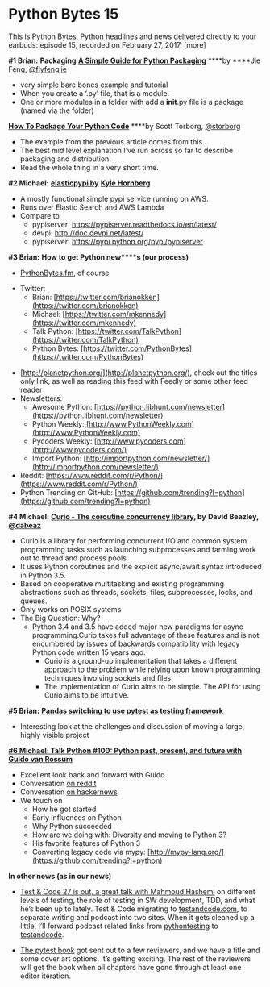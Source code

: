 # Python Bytes 15

This is Python Bytes, Python headlines and news delivered directly to your earbuds: episode 15, recorded on February 27, 2017. [more]

**#1 Brian:**  **Packaging**
[**A Simple Guide for Python Packaging**](https://medium.com/small-things-about-python/lets-talk-about-python-packaging-6d84b81f1bb5#.b9ww4h4xt) ****by ****Jie Feng, [@flyfengjie](https://twitter.com/flyfengjie)

- very simple bare bones example and tutorial
- When you create a ‘.py’ file, that is a module.
- One or more modules in a folder with add a __init__.py file is a package (named via the folder)

[**How To Package Your Python Code**](http://python-packaging.readthedocs.io/en/latest/) ****by Scott Torborg, [@storborg](https://twitter.com/storborg)

- The example from the previous article comes from this.
- The best mid level explanation I’ve run across so far to describe packaging and distribution.
- Read the whole thing in a very short time.

**#2 Michael:** [**elasticpypi by**](https://github.com/khornberg/elasticpypi) [**Kyle Hornberg**](https://github.com/khornberg/elasticpypi)

- A mostly functional simple pypi service running on AWS.
- Runs over Elastic Search and AWS Lambda
- Compare to
  - pypiserver: https://pypiserver.readthedocs.io/en/latest/
  - devpi: http://doc.devpi.net/latest/
  - pypiserver: https://pypi.python.org/pypi/pypiserver

**#3 Brian:** **How to get Python new****s (our process)**

- [PythonBytes.fm](https://pythonbytes.fm), of course
* Twitter: 
	* Brian: [https://twitter.com/brianokken](https://twitter.com/brianokken)
	* Michael: [https://twitter.com/mkennedy](https://twitter.com/mkennedy)
	* Talk Python: [https://twitter.com/TalkPython](https://twitter.com/TalkPython)
	* Python Bytes: [https://twitter.com/PythonBytes](https://twitter.com/PythonBytes)
- [http://planetpython.org/](http://planetpython.org/), check out the titles only link, as well as reading this feed with Feedly or some other feed reader
- Newsletters:
	- Awesome Python: [https://python.libhunt.com/newsletter](https://python.libhunt.com/newsletter)
	- Python Weekly: [http://www.PythonWeekly.com](http://www.PythonWeekly.com)
	- Pycoders Weekly: [http://www.pycoders.com](http://www.pycoders.com/)
	- Import Python: [http://importpython.com/newsletter/](http://importpython.com/newsletter/)
- Reddit: [https://www.reddit.com/r/Python/](https://www.reddit.com/r/Python/)
- Python Trending on GitHub: [https://github.com/trending?l=python](https://github.com/trending?l=python)

**#4 Michael:** [**Curio - The coroutine concurrency library**](https://github.com/dabeaz/curio)**, by** **David Beazley,** [**@dabeaz**](https://twitter.com/dabeaz)

- Curio is a library for performing concurrent I/O and common system programming tasks such as launching subprocesses and farming work out to thread and process pools.
- It uses Python coroutines and the explicit async/await syntax introduced in Python 3.5.
- Based on cooperative multitasking and existing programming abstractions such as threads, sockets, files, subprocesses, locks, and queues.
- Only works on POSIX systems
- The Big Question: Why?
	- Python 3.4 and 3.5 have added major new paradigms for async programming.Curio takes full advantage of these features and is not encumbered by issues of backwards compatibility with legacy Python code written 15 years ago.
		- Curio is a ground-up implementation that takes a different approach to the problem while relying upon known programming techniques involving sockets and files.
		- The implementation of Curio aims to be simple. The API for using Curio aims to be intuitive.

**#5 Brian:** [**Pandas switching to use pytest as testing framework**](https://www.reddit.com/r/Python/comments/5v6xsf/pandas_switching_to_use_pytest_as_testing/)

- Interesting look at the challenges and discussion of moving a large, highly visible project

[**#6 Michael: Talk Python #100: Python past, present, and future with Guido van Rossum**](https://talkpython.fm/episodes/show/100/python-past-present-and-future-with-guido-van-rossum)

- Excellent look back and forward with Guido
- Conversation [on reddit](https://www.reddit.com/r/Python/comments/5vmvtj/python_past_present_and_future_with_guido_van/)
- Conversation [on hackernews](https://news.ycombinator.com/item?id=13710803)
- We touch on
	- How he got started
	- Early influences on Python
	- Why Python succeeded
	- How are we doing with: Diversity and moving to Python 3?
	- His favorite features of Python 3
	- Converting legacy code via mypy: [http://mypy-lang.org/](https://github.com/trending?l=python)

**In other news (as in our news)**

- [Test & Code 27 is out, a great talk with Mahmoud Hashemi](http://testandcode.com/27) on different levels of testing, the role of testing in SW development, TDD, and what he’s been up to lately. Test & Code migrating to [testandcode.com](http://testandcode.com), to separate writing and podcast into two sites. When it gets cleaned up a little, I’ll forward podcast related links from [pythontesting](http://pythontesting.net) to [testandcode](http://testandcode.com).

 

- [The pytest book](http://pythontesting.net/book/pytest) got sent out to a few reviewers, and we have a title and some cover art options. It’s getting exciting. The rest of the reviewers will get the book when all chapters have gone through at least one editor iteration.
